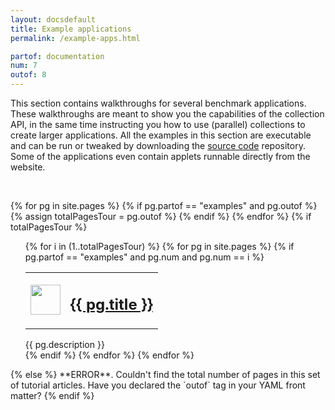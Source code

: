 ```yaml
---
layout: docsdefault
title: Example applications
permalink: /example-apps.html

partof: documentation
num: 7
outof: 8
---
```



This section contains walkthroughs for several benchmark applications.
These walkthroughs are meant to show you the capabilities of the collection API,
in the same time instructing you how to use (parallel) collections to create larger applications.
All the examples in this section are executable and can be run or tweaked by downloading
the [source code](TODO) repository.
Some of the applications even contain applets runnable directly from the website.

<br/>

<div>
</div>



{% for pg in site.pages %}
  {% if pg.partof == "examples" and pg.outof %}
    {% assign totalPagesTour = pg.outof %}
  {% endif %}
{% endfor %}
{% if totalPagesTour %}
<ul class="bullets">
  {% for i in (1..totalPagesTour) %}
    {% for pg in site.pages %}
      {% if pg.partof == "examples" and pg.num and pg.num == i %}
      <div class="examples">
        <a class="examples" href="/pc2/{{ pg.url }}"><table>
          <tr>
            <td><img class="imageframe-icon" src="{{ pg.image }}" width="48" height="48"/></td>
            <td><h2>
              {{ pg.title }}
            </h2></td>
          </tr>
        </table></a>
        <div>{{ pg.description }}</div>
      </div>
      {% endif %}
    {% endfor %}
  {% endfor %}
</ul>
{% else %}
  **ERROR**. Couldn't find the total number of pages in this set of tutorial articles. Have you declared the `outof` tag in your YAML front matter?
{% endif %}

